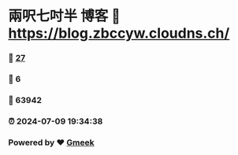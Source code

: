 # 兩呎七吋半 博客 :link: https://blog.zbccyw.cloudns.ch/ 
### :page_facing_up: [27](https://blog.zbccyw.cloudns.ch//tag.html) 
### :speech_balloon: 6 
### :hibiscus: 63942 
### :alarm_clock: 2024-07-09 19:34:38 
### Powered by :heart: [Gmeek](https://github.com/Meekdai/Gmeek)
